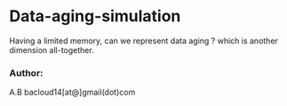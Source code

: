 # Data-aging-simulation
Having a limited memory, can we represent data aging ? which is another dimension all-together.

### Author:
A.B bacloud14[at@]gmail(dot)com
